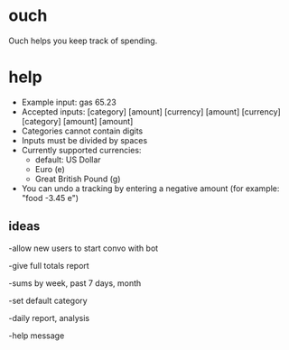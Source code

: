 # ouch
Ouch helps you keep track of spending.

# help
* Example input:
    gas 65.23
* Accepted inputs:
    [category] [amount] [currency]
    [amount] [currency]
    [category] [amount]
    [amount] 
* Categories cannot contain digits 
* Inputs must be divided by spaces
* Currently supported currencies: 
    - default: US Dollar
    - Euro (e)
    - Great British Pound (g)
* You can undo a tracking by entering a negative amount
    (for example: "food -3.45 e")

## ideas
-allow new users to start convo with bot

-give full totals report

-sums by week, past 7 days, month

-set default category

-daily report, analysis

-help message
